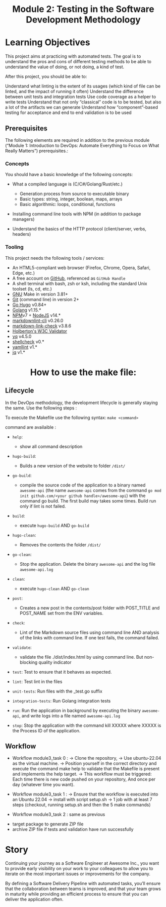 <h1 align="center"> Module 2: Testing in the Software Development Methodology

# Learning Objectives
This project aims at practicing with automated tests. The goal is to understand the pros and cons of different testing methods to be able to understand the value of doing, or not doing, a kind of test.

After this project, you should be able to:

Understand what linting is the extent of its usages (which kind of file can be linted, and the impact of running it often)
Understand the difference between unit tests and integration tests
Use code coverage as a helper to write tests
Understand that not only “classical” code is to be tested, but also a lot of the artifacts we can generate
Understand how “component”-based testing for acceptance and end to end validation is to be used

## Prerequisites

The following elements are required in addition to the previous module (“Module 1: Introduction to DevOps: Automate Everything to Focus on What Really Matters”) prerequisites.:

### Concepts

You should have a basic knowledge of the following concepts:

- What a compiled language is (C/C#/Golang/Rust/etc.)

	- Generation process from source to executable binary
	- Basic types: string, integer, boolean, maps, arrays
	- Basic algorithmic: loops, conditional, functions
	
- Installing command line tools with NPM (in addition to package managers)

- Understand the basics of the HTTP protocol (client/server, verbs, headers)

### Tooling

This project needs the following tools / services:

- An HTML5-compliant web browser (Firefox, Chrome, Opera, Safari, Edge, etc.)
- A free account on [GitHub](https://github.com/), referenced as `GitHub Handle`
- A shell terminal with bash, zsh or ksh, including the standard Unix toolset (ls, cd, etc.)
- [GNU](https://www.gnu.org/software/make/) Make in version 3.81+
- [Git](https://git-scm.com/book/en/v2/Getting-Started-The-Command-Line) (command line) in version 2+
- [Go Hugo](https://gohugo.io/) v0.84+
- [Golang](https://intranet.hbtn.io/rltoken/5ypbIenKj6LiymRm619--A) v1.15.*
- [NPM](https://intranet.hbtn.io/rltoken/RcU82lwHHO4xEQCtWEv1sg)v7 + [NodeJS](https://intranet.hbtn.io/rltoken/XWIqoQhjv16uVWfGbCdInw) v14.*
- [markdownlint-cli](https://intranet.hbtn.io/rltoken/hplwMW8M8BKVQyhDso0pOw) v0.26.0
- [markdown-link-check](https://intranet.hbtn.io/rltoken/BRJGBHXvkAUKt50KrFOm0A) v3.8.6
- [Holberton's W3C Validator](https://intranet.hbtn.io/rltoken/ll8gJ8CPoI9tfn1OTDE8rA)
- [yq](https://intranet.hbtn.io/rltoken/9wlxJjlqCE6XyPa6TQ0RsQ) v4.5.0
- [shellcheck](https://intranet.hbtn.io/rltoken/7e95a2wDfOHFQGKJqRlHgg) v0.*
- [yamllint](https://intranet.hbtn.io/rltoken/B1BZ_C_5ANyq005Vd0LWNw) v1.*
- [jq](https://intranet.hbtn.io/rltoken/pVjsOvuSQavip_1Y4u--4Q) v1.*


<h1 align="center"> How to use the make file:

## Lifecycle

In the DevOps methodology, the development lifecycle is generally staying the same. Use the following steps :

To execute the Makefile use the following syntax:
 ```make <command>```

 command are availaible :
* `help`:
    - show all command description

* `hugo-build`:
    - Builds a new version of the website to folder `/dist/` 
 
* `go-build`:
	- compile the source code of the application to a binary named ```awesome-api``` (the name ```awesome-api``` comes from the command ```go mod init github.com/<your github handle>/awesome-api```) with the command go build. The first build may takes some times. Build run only if lint is not failed.

* `build`:
	- execute `hugo-build` AND `go-build`

* `hugo-clean`:
    - Removes the contents the folder  `/dist/`

* `go-clean`:
	- Stop the application. Delete the binary ```awesome-api``` and the log file ```awesome-api.log```

* `clean`:
	- execute `hugo-clean` AND `go-clean`

* `post`:
    - Creates a new post in the contents/post folder with POST_TITLE and POST_NAME set from the ENV variables.

* `check`:
	- Lint of the Markdown source files using command line AND analysis of the links with command line. If one test fails, the command failed.
 
* `validate`:
	- validate the file ./dist/index.html by using command line. But non-blocking quality indicator

* `test`: Test to ensure that it behaves as expected. 

* `lint`: Test lint in the files

* `unit-tests`: Run files with the _test.go suffix 

* `integration-tests`: Run Golang integration tests 

* `run`: Run the application in background by executing the binary ```awesome-api```, and write logs into a file named ```awesome-api.log```

* `stop`: Stop the application with the command kill XXXXX where XXXXX is the Process ID of the application.

## Workflow

* Workflow module3_task 0 : 
-> Clone the repository,
-> Use ubuntu-22.04 as the virtual machine.
-> Position yourself in the correct directory and execute the command make help to validate that the Makefile is present and implements the help target.
-> This workflow must be triggered:
		Each time there is new code pushed on your repository,
		And once per day (whatever time you want).

* Workflow module3_task 1 : 
-> Ensure that the workflow is executed into an Ubuntu 22.04
-> install with script setup.sh
-> 1 job with at least 7 steps (checkout, running setup.sh and then the 5 make commands)

* Workflow module3_task 2 :
same as previous 
+ target package to generate ZIP file
+ archive ZIP file if tests and validation have run successfully

# Story
Continuing your journey as a Software Engineer at Awesome Inc., you want to provide early visibility on your work to your colleagues to allow you to iterate on the most important issues or improvements for the company.

By defining a Software Delivery Pipeline with automated tasks, you’ll ensure that the collaboration between teams is improved, and that your team grows in maturity while providing an efficient process to ensure that you can deliver the application often.